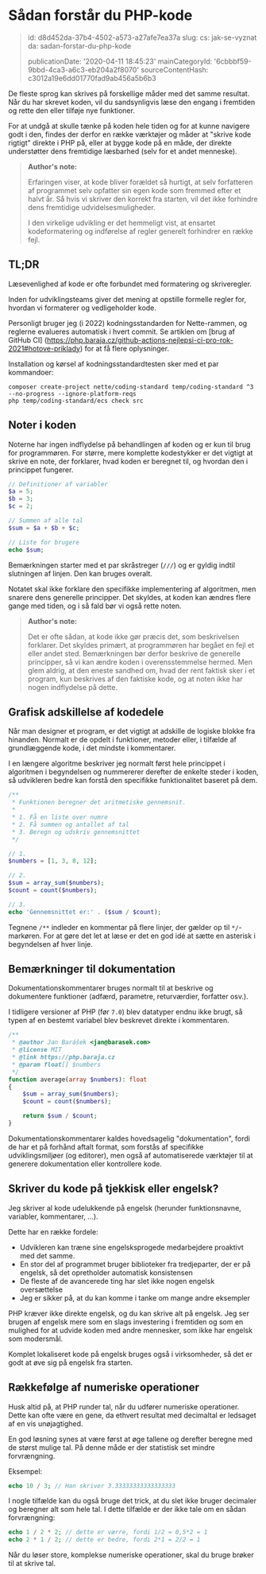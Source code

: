 Sådan forstår du PHP-kode
=========================

> id: d8d452da-37b4-4502-a573-a27afe7ea37a
> slug:
> 	cs: jak-se-vyznat
> 	da: sadan-forstar-du-php-kode
> 
> publicationDate: '2020-04-11 18:45:23'
> mainCategoryId: '6cbbbf59-9bbd-4ca3-a6c3-eb204a2f8070'
> sourceContentHash: c3012a19e6dd01770fad9ab456a5b6b3

De fleste sprog kan skrives på forskellige måder med det samme resultat. Når du har skrevet koden, vil du sandsynligvis læse den engang i fremtiden og rette den eller tilføje nye funktioner.

For at undgå at skulle tænke på koden hele tiden og for at kunne navigere godt i den, findes der derfor en række værktøjer og måder at "skrive kode rigtigt" direkte i PHP på, eller at bygge kode på en måde, der direkte understøtter dens fremtidige læsbarhed (selv for et andet menneske).

> **Author's note:**
>
> Erfaringen viser, at kode bliver forældet så hurtigt, at selv forfatteren af programmet selv opfatter sin egen kode som fremmed efter et halvt år. Så hvis vi skriver den korrekt fra starten, vil det ikke forhindre dens fremtidige udvidelsesmuligheder.
>
> I den virkelige udvikling er det hemmeligt vist, at ensartet kodeformatering og indførelse af regler generelt forhindrer en række fejl.

TL;DR
-----

Læsevenlighed af kode er ofte forbundet med formatering og skriveregler.

Inden for udviklingsteams giver det mening at opstille formelle regler for, hvordan vi formaterer og vedligeholder kode.

Personligt bruger jeg (i 2022) kodningsstandarden for Nette-rammen, og reglerne evalueres automatisk i hvert commit. Se artiklen om [brug af GitHub CI] (https://php.baraja.cz/github-actions-nejlepsi-ci-pro-rok-2021#hotove-priklady) for at få flere oplysninger.

Installation og kørsel af kodningsstandardtesten sker med et par kommandoer:

```shell
composer create-project nette/coding-standard temp/coding-standard ^3 --no-progress --ignore-platform-reqs
php temp/coding-standard/ecs check src
```

Noter i koden
---------------

Noterne har ingen indflydelse på behandlingen af koden og er kun til brug for programmøren. For større, mere komplette kodestykker er det vigtigt at skrive en note, der forklarer, hvad koden er beregnet til, og hvordan den i princippet fungerer.

```php
// Definitioner af variabler
$a = 5;
$b = 3;
$c = 2;

// Summen af alle tal
$sum = $a + $b + $c;

// Liste for brugere
echo $sum;
```

Bemærkningen starter med et par skråstreger (`///`) og er gyldig indtil slutningen af linjen. Den kan bruges overalt.

Notatet skal ikke forklare den specifikke implementering af algoritmen, men snarere dens generelle principper. Det skyldes, at koden kan ændres flere gange med tiden, og i så fald bør vi også rette noten.

> **Author's note:**
>
> Det er ofte sådan, at kode ikke gør præcis det, som beskrivelsen forklarer. Det skyldes primært, at programmøren har begået en fejl et eller andet sted. Bemærkningen bør derfor beskrive de generelle principper, så vi kan ændre koden i overensstemmelse hermed. Men glem aldrig, at den eneste sandhed om, hvad der rent faktisk sker i et program, kun beskrives af den faktiske kode, og at noten ikke har nogen indflydelse på dette.

Grafisk adskillelse af kodedele
----------------------------

Når man designer et program, er det vigtigt at adskille de logiske blokke fra hinanden. Normalt er de opdelt i funktioner, metoder eller, i tilfælde af grundlæggende kode, i det mindste i kommentarer.

I en længere algoritme beskriver jeg normalt først hele princippet i algoritmen i begyndelsen og nummererer derefter de enkelte steder i koden, så udvikleren bedre kan forstå den specifikke funktionalitet baseret på dem.

```php
/**
 * Funktionen beregner det aritmetiske gennemsnit.
 *
 * 1. Få en liste over numre
 * 2. Få summen og antallet af tal
 * 3. Beregn og udskriv gennemsnittet
 */

// 1.
$numbers = [1, 3, 8, 12];

// 2.
$sum = array_sum($numbers);
$count = count($numbers);

// 3.
echo 'Gennemsnittet er:' . ($sum / $count);
```

Tegnene `/**` indleder en kommentar på flere linjer, der gælder op til `*/`-markøren. For at gøre det let at læse er det en god idé at sætte en asterisk i begyndelsen af hver linje.

Bemærkninger til dokumentation
----------------------

Dokumentationskommentarer bruges normalt til at beskrive og dokumentere funktioner (adfærd, parametre, returværdier, forfatter osv.).

I tidligere versioner af PHP (før `7.0`) blev datatyper endnu ikke brugt, så typen af en bestemt variabel blev beskrevet direkte i kommentaren.

```php
/**
 * @author Jan Barášek <jan@barasek.com>
 * @license MIT
 * @link https://php.baraja.cz
 * @param float[] $numbers
 */
function average(array $numbers): float
{
    $sum = array_sum($numbers);
    $count = count($numbers);

    return $sum / $count;
}
```

Dokumentationskommentarer kaldes hovedsagelig "dokumentation", fordi de har et på forhånd aftalt format, som forstås af specifikke udviklingsmiljøer (og editorer), men også af automatiserede værktøjer til at generere dokumentation eller kontrollere kode.

Skriver du kode på tjekkisk eller engelsk?
-----------------------------

Jeg skriver al kode udelukkende på engelsk (herunder funktionsnavne, variabler, kommentarer, ...).

Dette har en række fordele:

- Udvikleren kan træne sine engelsksprogede medarbejdere proaktivt med det samme.
- En stor del af programmet bruger biblioteker fra tredjeparter, der er på engelsk, så det opretholder automatisk konsistensen
- De fleste af de avancerede ting har slet ikke nogen engelsk oversættelse
- Jeg er sikker på, at du kan komme i tanke om mange andre eksempler

PHP kræver ikke direkte engelsk, og du kan skrive alt på engelsk. Jeg ser brugen af engelsk mere som en slags investering i fremtiden og som en mulighed for at udvide koden med andre mennesker, som ikke har engelsk som modersmål.

Komplet lokaliseret kode på engelsk bruges også i virksomheder, så det er godt at øve sig på engelsk fra starten.

Rækkefølge af numeriske operationer
------------------------

Husk altid på, at PHP runder tal, når du udfører numeriske operationer. Dette kan ofte være en gene, da ethvert resultat med decimaltal er ledsaget af en vis unøjagtighed.

En god løsning synes at være først at øge tallene og derefter beregne med de størst mulige tal. På denne måde er der statistisk set mindre forvrængning.

Eksempel:

```php
echo 10 / 3; // Han skriver 3.33333333333333333
```

I nogle tilfælde kan du også bruge det trick, at du slet ikke bruger decimaler og beregner alt som hele tal. I dette tilfælde er der ikke tale om en sådan forvrængning:

```php
echo 1 / 2 * 2; // dette er værre, fordi 1/2 = 0,5*2 = 1
echo 2 * 1 / 2; // dette er bedre, fordi 2*1 = 2/2 = 1
```

Når du løser store, komplekse numeriske operationer, skal du bruge brøker til at skrive tal.
